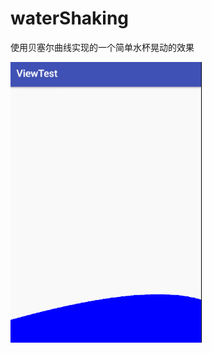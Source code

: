 # waterShaking
使用贝塞尔曲线实现的一个简单水杯晃动的效果

![image](https://github.com/hxy/waterShaking/blob/master/GIF.gif)
